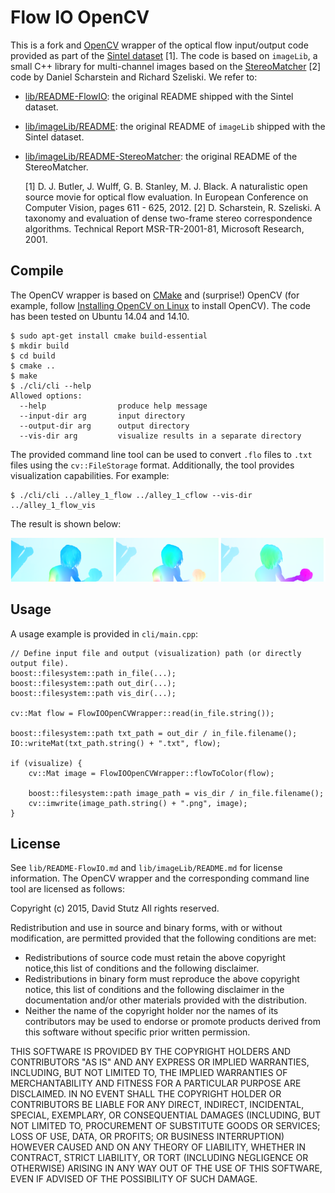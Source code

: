 # Flow IO OpenCV

This is a fork and [OpenCV](http://opencv.org/) wrapper of the optical flow input/output code provided as part of the [Sintel dataset](http://sintel.is.tue.mpg.de/) [1]. The code is based on `imageLib`, a small C++ library for multi-channel images based on the [StereoMatcher](http://research.microsoft.com/en-us/downloads/9bc7fd74-5953-4064-9732-76405573aaef/) [2] code by Daniel Scharstein and Richard Szeliski. We refer to:

* [lib/README-FlowIO](lib/README-FlowIO.md): the original README shipped with the Sintel dataset.
* [lib/imageLib/README](lib/imageLib/README.md): the original README of `imageLib` shipped with the Sintel dataset.
* [lib/imageLib/README-StereoMatcher](lib/imageLib/README-StereoMatcher.md): the original README of the StereoMatcher.

    [1] D. J. Butler, J. Wulff, G. B. Stanley, M. J. Black.
        A naturalistic open source movie for optical flow evaluation.
        In European Conference on Computer Vision, pages 611 - 625, 2012.
    [2] D. Scharstein, R. Szeliski.
        A taxonomy and evaluation of dense two-frame stereo correspondence algorithms.
        Technical Report MSR-TR-2001-81, Microsoft Research, 2001.

## Compile

The OpenCV wrapper is based on [CMake](http://www.cmake.org/) and (surprise!) OpenCV (for example, follow [Installing OpenCV on Linux](http://docs.opencv.org/doc/tutorials/introduction/linux_install/linux_install.html#linux-installation) to install OpenCV). The code has been tested on Ubuntu 14.04 and 14.10.

    $ sudo apt-get install cmake build-essential
    $ mkdir build
    $ cd build
    $ cmake ..
    $ make
    $ ./cli/cli --help
    Allowed options:
      --help                produce help message
      --input-dir arg       input directory
      --output-dir arg      output directory
      --vis-dir arg         visualize results in a separate directory

The provided command line tool can be used to convert `.flo` files to `.txt` files using the `cv::FileStorage` format. Additionally, the tool provides visualization capabilities. For example:

    $ ./cli/cli ../alley_1_flow ../alley_1_cflow --vis-dir ../alley_1_flow_vis

The result is shown below:

![Example: visualized flow of the alley_1 sequence.](screenshot.png?raw=true "Example: visualized flow of the alley_1 sequence.")

## Usage

A usage example is provided in `cli/main.cpp`:

    // Define input file and output (visualization) path (or directly output file).
    boost::filesystem::path in_file(...);
    boost::filesystem::path out_dir(...);
    boost::filesystem::path vis_dir(...);
    
    cv::Mat flow = FlowIOOpenCVWrapper::read(in_file.string());
    
    boost::filesystem::path txt_path = out_dir / in_file.filename();
    IO::writeMat(txt_path.string() + ".txt", flow);
    
    if (visualize) {
        cv::Mat image = FlowIOOpenCVWrapper::flowToColor(flow);

        boost::filesystem::path image_path = vis_dir / in_file.filename();
        cv::imwrite(image_path.string() + ".png", image);
    }

## License

See `lib/README-FlowIO.md` and `lib/imageLib/README.md` for license information. The OpenCV wrapper and the corresponding command line tool are licensed as follows:

Copyright (c) 2015, David Stutz
All rights reserved.

Redistribution and use in source and binary forms, with or without modification,
are permitted provided that the following conditions are met:

* Redistributions of source code must retain the above copyright notice,this list of conditions and the following disclaimer.
* Redistributions in binary form must reproduce the above copyright notice, this list of conditions and the following disclaimer in the documentation and/or other materials provided with the distribution.
* Neither the name of the copyright holder nor the names of its contributors may be used to endorse or promote products derived from this software without specific prior written permission.

THIS SOFTWARE IS PROVIDED BY THE COPYRIGHT HOLDERS AND CONTRIBUTORS "AS IS" AND ANY EXPRESS OR IMPLIED WARRANTIES, INCLUDING, BUT NOT LIMITED TO, THE IMPLIED WARRANTIES OF MERCHANTABILITY AND FITNESS FOR A PARTICULAR PURPOSE ARE DISCLAIMED. IN NO EVENT SHALL THE COPYRIGHT HOLDER OR CONTRIBUTORS BE LIABLE FOR ANY DIRECT, INDIRECT, INCIDENTAL, SPECIAL, EXEMPLARY, OR CONSEQUENTIAL DAMAGES (INCLUDING, BUT NOT LIMITED TO, PROCUREMENT OF SUBSTITUTE GOODS OR SERVICES; LOSS OF USE, DATA, OR PROFITS; OR BUSINESS INTERRUPTION) HOWEVER CAUSED AND ON ANY THEORY OF LIABILITY, WHETHER IN CONTRACT, STRICT LIABILITY, OR TORT (INCLUDING NEGLIGENCE OR OTHERWISE) ARISING IN ANY WAY OUT OF THE USE OF THIS SOFTWARE, EVEN IF ADVISED OF THE POSSIBILITY OF SUCH DAMAGE.
